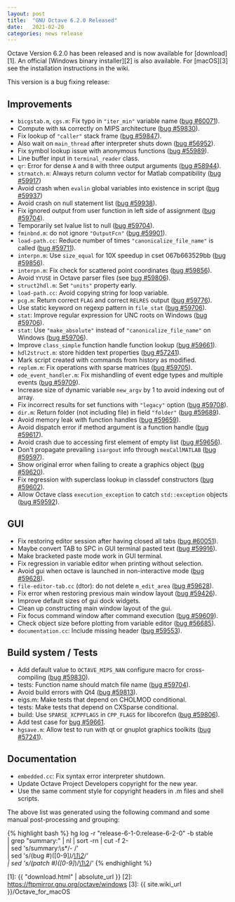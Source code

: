 ```yaml
---
layout: post
title:  "GNU Octave 6.2.0 Released"
date:   2021-02-20
categories: news release
---
```


Octave Version 6.2.0 has been released and is now available for [download][1].
An official [Windows binary installer][2] is also available.
For [macOS][3] see the installation instructions in the wiki.

This version is a bug fixing release:

## Improvements

- `bicgstab.m`, `cgs.m`: Fix typo in `"iter_min"` variable name ([bug #60071](https://savannah.gnu.org/bugs/?60071)).
- Compute with `NA` correctly on MIPS architecture ([bug #59830](https://savannah.gnu.org/bugs/?59830)).
- Fix lookup of `"caller"` stack frame ([bug #59847](https://savannah.gnu.org/bugs/?59847)).
- Also wait on `main_thread` after interpreter shuts down ([bug #56952](https://savannah.gnu.org/bugs/?56952)).
- Fix symbol lookup issue with anonymous functions ([bug #55989](https://savannah.gnu.org/bugs/?55989)).
- Line buffer input in `terminal_reader` class.
- `qr`: Error for dense `A` and `B` with three output arguments ([bug #58944](https://savannah.gnu.org/bugs/?58944)).
- `strmatch.m`: Always return column vector for Matlab compatibility ([bug #59917](https://savannah.gnu.org/bugs/?59917))
- Avoid crash when `evalin` global variables into existence in script ([bug #59937](https://savannah.gnu.org/bugs/?59937))
- Avoid crash on null statement list ([bug #59938](https://savannah.gnu.org/bugs/?59938)).
- Fix ignored output from user function in left side of assignment ([bug #59704](https://savannah.gnu.org/bugs/?59704)).
- Temporarily set lvalue list to null ([bug #59704](https://savannah.gnu.org/bugs/?59704)).
- `fminbnd.m`: do not ignore `"OutputFcn"` ([bug #59901](https://savannah.gnu.org/bugs/?59901)).
- `load-path.cc`: Reduce number of times `"canonicalize_file_name"` is called ([bug #59711](https://savannah.gnu.org/bugs/?59711)).
- `interpn.m`: Use `size_equal` for 10X speedup in cset 067b663529bb ([bug #59856](https://savannah.gnu.org/bugs/?59856)).
- `interpn.m`: Fix check for scattered point coordinates ([bug #59856](https://savannah.gnu.org/bugs/?59856)).
- Avoid `YYUSE` in Octave parser files (see [bug #59806](https://savannah.gnu.org/bugs/?59806)).
- `struct2hdl.m`: Set `"units"` property early.
- `load-path.cc`: Avoid copying string for loop variable.
- `pcg.m`: Return correct `FLAG` and correct `RELRES` output ([bug #59776](https://savannah.gnu.org/bugs/?59776)).
- Use static keyword on regexp pattern in `file_stat` ([bug #59706](https://savannah.gnu.org/bugs/?59706)).
- `stat`: Improve regular expression for UNC roots on Windows ([bug #59706](https://savannah.gnu.org/bugs/?59706)).
- `stat`: Use `"make_absolute"` instead of `"canonicalize_file_name"` on Windows ([bug #59706](https://savannah.gnu.org/bugs/?59706)).
- Improve `class_simple` function handle function lookup ([bug #59661](https://savannah.gnu.org/bugs/?59661)).
- `hdl2struct.m`: store hidden text properties ([bug #57241](https://savannah.gnu.org/bugs/?57241)).
- Mark script created with commands from history as modified.
- `replem.m`: Fix operations with sparse matrices ([bug #59705](https://savannah.gnu.org/bugs/?59705)).
- `ode_event_handler.m`: Fix mishandling of event edge types and multiple events ([bug #59709](https://savannah.gnu.org/bugs/?59709)).
- Increase size of dynamic variable `new_argv` by 1 to avoid indexing out of array.
- Fix incorrect results for set functions with `"legacy"` option ([bug #59708](https://savannah.gnu.org/bugs/?59708)).
- `dir.m`: Return folder (not including file) in field `"folder"` ([bug #59689](https://savannah.gnu.org/bugs/?59689)).
- Avoid memory leak with function handles ([bug #59659](https://savannah.gnu.org/bugs/?59659)).
- Avoid dispatch error if method argument is a function handle ([bug #59617](https://savannah.gnu.org/bugs/?59617)).
- Avoid crash due to accessing first element of empty list ([bug #59656](https://savannah.gnu.org/bugs/?59656)).
- Don't propagate prevailing `isargout` info through `mexCallMATLAB` ([bug #59597](https://savannah.gnu.org/bugs/?59597)).
- Show original error when failing to create a graphics object ([bug #59620](https://savannah.gnu.org/bugs/?59620)).
- Fix regression with superclass lookup in classdef constructors ([bug #59602](https://savannah.gnu.org/bugs/?59602)).
- Allow Octave class `execution_exception` to catch `std::exception` objects ([bug #59592](https://savannah.gnu.org/bugs/?59592)).

## GUI

- Fix restoring editor session after having closed all tabs ([bug #60051](https://savannah.gnu.org/bugs/?60051)).
- Maybe convert TAB to SPC in GUI terminal pasted text ([bug #59916](https://savannah.gnu.org/bugs/?59916)).
- Make bracketed paste mode work in GUI terminal.
- Fix regression in variable editor when printing without selection.
- Avoid gui when octave is launched in non-interactive mode ([bug #59628](https://savannah.gnu.org/bugs/?59628)).
- `file-editor-tab.cc` (dtor): do not delete `m_edit_area` ([bug #59628](https://savannah.gnu.org/bugs/?59628)).
- Fix error when restoring previous main window layout ([bug #59426](https://savannah.gnu.org/bugs/?59426)).
- Improve default sizes of gui dock widgets.
- Clean up constructing main window layout of the gui.
- Fix focus command window after command execution ([bug #59609](https://savannah.gnu.org/bugs/?59609)).
- Check object size before plotting from variable editor ([bug #56685](https://savannah.gnu.org/bugs/?56685)).
- `documentation.cc`: Include missing header ([bug #59553](https://savannah.gnu.org/bugs/?59553)).

## Build system / Tests

- Add default value to `OCTAVE_MIPS_NAN` configure macro for cross-compiling ([bug #59830](https://savannah.gnu.org/bugs/?59830)).
- tests: Function name should match file name ([bug #59704](https://savannah.gnu.org/bugs/?59704)).
- Avoid build errors with Qt4 ([bug #59813](https://savannah.gnu.org/bugs/?59813)).
- eigs.m: Make tests that depend on CHOLMOD conditional.
- tests: Make tests that depend on CXSparse conditional.
- build: Use `SPARSE_XCPPFLAGS` in `CPP_FLAGS` for libcorefcn ([bug #59806](https://savannah.gnu.org/bugs/?59806)).
- Add test case for [bug #59661](https://savannah.gnu.org/bugs/?59661).
- `hgsave.m`: Allow test to run with qt or gnuplot graphics toolkits ([bug #57241](https://savannah.gnu.org/bugs/?57241)).

## Documentation

- `embedded.cc`: Fix syntax error interpreter shutdown.
- Update Octave Project Developers copyright for the new year.
- Use the same comment style for copyright headers in .m files and shell scripts.

The above list was generated using the following command and some manual
post-processing and grouping:

{% highlight bash %}
hg log -r "release-6-1-0:release-6-2-0" -b stable \
| grep "summary:" | nl | sort -rn | cut -f 2- \
| sed 's/summary:\s*/- /' \
| sed 's/\(bug #\)\([0-9]*\)/[\1\2](https:\/\/savannah.gnu.org\/bugs\/?\2)/' \
| sed 's/\(patch #\)\([0-9]*\)/[\1\2](https:\/\/savannah.gnu.org\/patch\/?\2)/'
{% endhighlight %}

 [1]: {{ "download.html" | absolute_url }}
 [2]: https://ftpmirror.gnu.org/octave/windows
 [3]: {{ site.wiki_url }}/Octave_for_macOS
